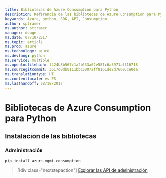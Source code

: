 ```yaml
---
title: Bibliotecas de Azure Consumption para Python
description: Referencia de las bibliotecas de Azure Consumption para Python
keywords: Azure, python, SDK, API, Consumption
author: sptramer
ms.author: sttramer
manager: douge
ms.date: 07/10/2017
ms.topic: article
ms.prod: azure
ms.technology: azure
ms.devlang: python
ms.service: multiple
ms.openlocfilehash: f424b8b567c1a2b233a62e581c6a3971aff16718
ms.sourcegitcommit: 3617d0db0111bbc00072ff8161de2d76606ce0ea
ms.translationtype: HT
ms.contentlocale: es-ES
ms.lasthandoff: 08/18/2017
---
```

# <a name="azure-consumption-libraries-for-python"></a>Bibliotecas de Azure Consumption para Python

## <a name="install-the-libraries"></a>Instalación de las bibliotecas


### <a name="management"></a>Administración

```bash
pip install azure-mgmt-consumption
```
> [!div class="nextstepaction"]
> [Explorar las API de administración](/python/api/overview/azure/consumption/managementlibrary)